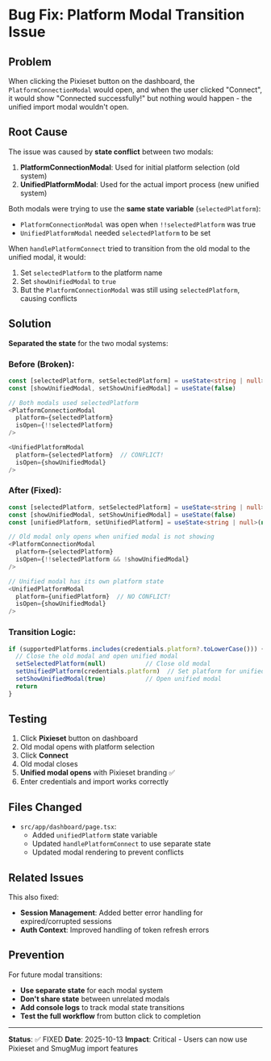 # Bug Fix: Platform Modal Transition Issue

## Problem

When clicking the Pixieset button on the dashboard, the `PlatformConnectionModal` would open, and when the user clicked "Connect", it would show "Connected successfully!" but nothing would happen - the unified import modal wouldn't open.

## Root Cause

The issue was caused by **state conflict** between two modals:

1. **PlatformConnectionModal**: Used for initial platform selection (old system)
2. **UnifiedPlatformModal**: Used for the actual import process (new unified system)

Both modals were trying to use the **same state variable** (`selectedPlatform`):
- `PlatformConnectionModal` was open when `!!selectedPlatform` was true
- `UnifiedPlatformModal` needed `selectedPlatform` to be set

When `handlePlatformConnect` tried to transition from the old modal to the unified modal, it would:
1. Set `selectedPlatform` to the platform name
2. Set `showUnifiedModal` to `true`
3. But the `PlatformConnectionModal` was still using `selectedPlatform`, causing conflicts

## Solution

**Separated the state** for the two modal systems:

### Before (Broken):
```typescript
const [selectedPlatform, setSelectedPlatform] = useState<string | null>(null)
const [showUnifiedModal, setShowUnifiedModal] = useState(false)

// Both modals used selectedPlatform
<PlatformConnectionModal
  platform={selectedPlatform}
  isOpen={!!selectedPlatform}
/>

<UnifiedPlatformModal
  platform={selectedPlatform}  // CONFLICT!
  isOpen={showUnifiedModal}
/>
```

### After (Fixed):
```typescript
const [selectedPlatform, setSelectedPlatform] = useState<string | null>(null)  // For old modal
const [showUnifiedModal, setShowUnifiedModal] = useState(false)
const [unifiedPlatform, setUnifiedPlatform] = useState<string | null>(null)  // For unified modal

// Old modal only opens when unified modal is not showing
<PlatformConnectionModal
  platform={selectedPlatform}
  isOpen={!!selectedPlatform && !showUnifiedModal}
/>

// Unified modal has its own platform state
<UnifiedPlatformModal
  platform={unifiedPlatform}  // NO CONFLICT!
  isOpen={showUnifiedModal}
/>
```

### Transition Logic:
```typescript
if (supportedPlatforms.includes(credentials.platform?.toLowerCase())) {
  // Close the old modal and open unified modal
  setSelectedPlatform(null)           // Close old modal
  setUnifiedPlatform(credentials.platform)  // Set platform for unified modal
  setShowUnifiedModal(true)           // Open unified modal
  return
}
```

## Testing

1. Click **Pixieset** button on dashboard
2. Old modal opens with platform selection
3. Click **Connect**
4. Old modal closes
5. **Unified modal opens** with Pixieset branding ✅
6. Enter credentials and import works correctly

## Files Changed

- `src/app/dashboard/page.tsx`:
  - Added `unifiedPlatform` state variable
  - Updated `handlePlatformConnect` to use separate state
  - Updated modal rendering to prevent conflicts

## Related Issues

This also fixed:
- **Session Management**: Added better error handling for expired/corrupted sessions
- **Auth Context**: Improved handling of token refresh errors

## Prevention

For future modal transitions:
- **Use separate state** for each modal system
- **Don't share state** between unrelated modals
- **Add console logs** to track modal state transitions
- **Test the full workflow** from button click to completion

---

**Status**: ✅ FIXED
**Date**: 2025-10-13
**Impact**: Critical - Users can now use Pixieset and SmugMug import features


